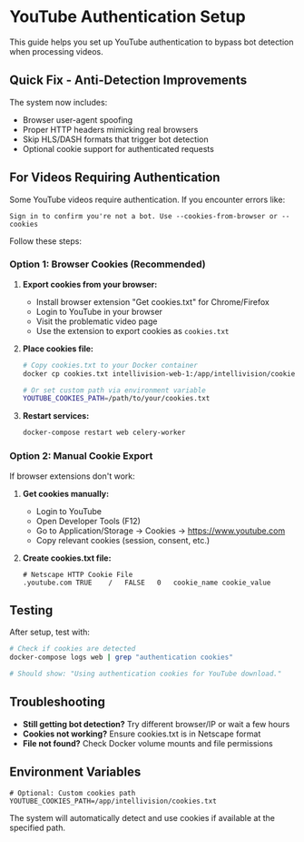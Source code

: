 # YouTube Authentication Setup

This guide helps you set up YouTube authentication to bypass bot detection when processing videos.

## Quick Fix - Anti-Detection Improvements

The system now includes:
- Browser user-agent spoofing
- Proper HTTP headers mimicking real browsers
- Skip HLS/DASH formats that trigger bot detection
- Optional cookie support for authenticated requests

## For Videos Requiring Authentication

Some YouTube videos require authentication. If you encounter errors like:
```
Sign in to confirm you're not a bot. Use --cookies-from-browser or --cookies
```

Follow these steps:

### Option 1: Browser Cookies (Recommended)

1. **Export cookies from your browser:**
   - Install browser extension "Get cookies.txt" for Chrome/Firefox
   - Login to YouTube in your browser
   - Visit the problematic video page
   - Use the extension to export cookies as `cookies.txt`

2. **Place cookies file:**
   ```bash
   # Copy cookies.txt to your Docker container
   docker cp cookies.txt intellivision-web-1:/app/intellivision/cookies.txt
   
   # Or set custom path via environment variable
   YOUTUBE_COOKIES_PATH=/path/to/your/cookies.txt
   ```

3. **Restart services:**
   ```bash
   docker-compose restart web celery-worker
   ```

### Option 2: Manual Cookie Export

If browser extensions don't work:

1. **Get cookies manually:**
   - Login to YouTube
   - Open Developer Tools (F12)
   - Go to Application/Storage → Cookies → https://www.youtube.com
   - Copy relevant cookies (session, consent, etc.)

2. **Create cookies.txt file:**
   ```
   # Netscape HTTP Cookie File
   .youtube.com	TRUE	/	FALSE	0	cookie_name	cookie_value
   ```

## Testing

After setup, test with:
```bash
# Check if cookies are detected
docker-compose logs web | grep "authentication cookies"

# Should show: "Using authentication cookies for YouTube download."
```

## Troubleshooting

- **Still getting bot detection?** Try different browser/IP or wait a few hours
- **Cookies not working?** Ensure cookies.txt is in Netscape format
- **File not found?** Check Docker volume mounts and file permissions

## Environment Variables

```env
# Optional: Custom cookies path
YOUTUBE_COOKIES_PATH=/app/intellivision/cookies.txt
```

The system will automatically detect and use cookies if available at the specified path.